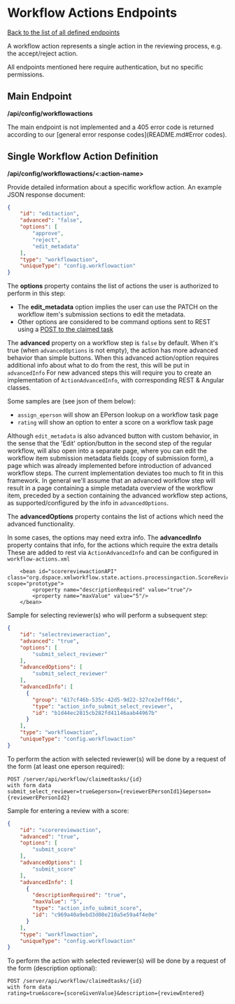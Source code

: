 # Workflow Actions Endpoints
[Back to the list of all defined endpoints](endpoints.md)

A workflow action represents a single action in the reviewing process, e.g. the accept/reject action.  

All endpoints mentioned here require authentication, but no specific permissions.

## Main Endpoint
**/api/config/workflowactions**   

The main endpoint is not implemented and a 405 error code is returned according to our [general error response codes](README.md#Error codes).

## Single Workflow Action Definition
**/api/config/workflowactions/<:action-name>**

Provide detailed information about a specific workflow action. An example JSON response document:
```json
{
  	"id": "editaction",
  	"advanced": "false",
  	"options": [
  	    "approve",
  	    "reject",
  	    "edit_metadata"
  	],
  	"type": "workflowaction",
	"uniqueType": "config.workflowaction"
}
```

The **options** property contains the list of actions the user is authorized to perform in this step:
* The **edit_metadata** option implies the user can use the PATCH on the workflow item's submission sections to edit the metadata.
* Other options are considered to be command options sent to REST using a [POST to the claimed task](claimedtasks.md#post-method-single-resource-level)

The **advanced** property on a workflow step is `false` by default. 
When it's true (when `advancedOptions` is not empty), the action has more advanced behavior than simple buttons. 
When this advanced action/option requires additional info about what to do from the rest, this will be put in `advancedInfo`
For new advanced steps this will require you to create an implementation of `ActionAdvancedInfo`, with corresponding REST & Angular classes.

Some samples are (see json of them below):
* `assign_eperson` will show an EPerson lookup on a workflow task page
* `rating` will show an option to enter a score on a workflow task page

Although `edit_metadata` is also advanced button with custom behavior, in the sense that the 'Edit' option/button in the second step of the regular workflow, will also open into a separate page, where you can edit the workflow item submission metadata fields (copy of submission form), a page which was already implemented before introduction of advanced workflow steps. The current implementation deviates too much to fit in this framework. In general we'll assume that an advanced workflow step will result in a page containing a simple metadata overview of the workflow item, preceded by a section containing the advanced workflow step actions, as supported/configured by the info in `advancedOptions`.

The **advancedOptions** property contains the list of actions which need the advanced functionality.

In some cases, the options may need extra info. The **advancedInfo** property contains that info, for the actions which require the extra details
These are added to rest via `ActionAdvancedInfo` and can be configured in `workflow-actions.xml`
```
    <bean id="scorereviewactionAPI" class="org.dspace.xmlworkflow.state.actions.processingaction.ScoreReviewAction" scope="prototype">
        <property name="descriptionRequired" value="true"/>
        <property name="maxValue" value="5"/>
    </bean>
```

Sample for selecting reviewer(s) who will perform a subsequent step:
```json
{
  	"id": "selectrevieweraction",
  	"advanced": "true",
  	"options": [
  	    "submit_select_reviewer"
  	],
  	"advancedOptions": [
  	    "submit_select_reviewer"
  	],
  	"advancedInfo": [
      {
        "group": "617cf46b-535c-42d5-9d22-327ce2eff6dc",
        "type": "action_info_submit_select_reviewer",
        "id": "b1d44ec2815cb282fd41146aab44967b"
      }
    ],
  	"type": "workflowaction",
	"uniqueType": "config.workflowaction"
}
```

To perform the action with selected reviewer(s) will be done by a request of the form (at least one eperson required):
```
POST /server/api/workflow/claimedtasks/{id} 
with form data 
submit_select_reviewer=true&eperson={reviewerEPersonId1}&eperson={reviewerEPersonId2}
```

Sample for entering a review with a score:
```json
{
  	"id": "scorereviewaction",
  	"advanced": "true",
  	"options": [
  	    "submit_score"
  	],
  	"advancedOptions": [
  	    "submit_score"
  	],
  	"advancedInfo": [
      {
        "descriptionRequired": "true",
        "maxValue": "5",
        "type": "action_info_submit_score",
        "id": "c969a40a9ebd3d08e210a5e59a4f4e0e"
      }
    ],
  	"type": "workflowaction",
	"uniqueType": "config.workflowaction"
}
```

To perform the action with selected reviewer(s) will be done by a request of the form (description optional):
```
POST /server/api/workflow/claimedtasks/{id} 
with form data
rating=true&score={scoreGivenValue}&description={reviewEntered}
```
